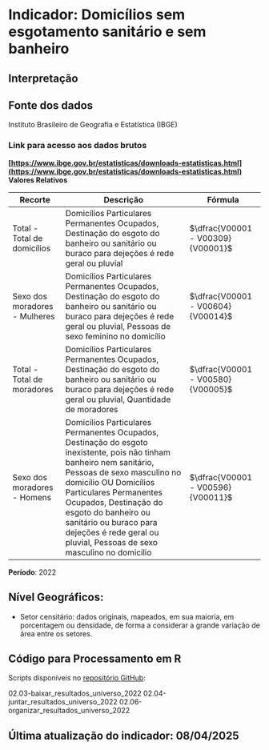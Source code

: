 # Indicador: Domicílios sem esgotamento sanitário e sem banheiro

## Interpretação


## Fonte dos dados
Instituto Brasileiro de Geografia e Estatística (IBGE)

### Link para acesso aos dados brutos
**[https://www.ibge.gov.br/estatisticas/downloads-estatisticas.html](https://www.ibge.gov.br/estatisticas/downloads-estatisticas.html)**
**Valores Relativos**

|Recorte|Descrição  |Fórmula
|--|--|--|
|Total - Total de domicílios|Domicílios Particulares Permanentes Ocupados, Destinação do esgoto do banheiro ou sanitário ou buraco para dejeções é rede geral ou pluvial|$\dfrac{V00001 - V00309}{V00001}$|
|Sexo dos moradores - Mulheres|Domicílios Particulares Permanentes Ocupados, Destinação do esgoto do banheiro ou sanitário ou buraco para dejeções é rede geral ou pluvial, Pessoas de sexo feminino no domicílio|$\dfrac{V00001 - V00604}{V00014}$|
|Total - Total de moradores|Domicílios Particulares Permanentes Ocupados, Destinação do esgoto do banheiro ou sanitário ou buraco para dejeções é rede geral ou pluvial, Quantidade de moradores|$\dfrac{V00001 - V00580}{V00005}$|
|Sexo dos moradores - Homens|Domicílios Particulares Permanentes Ocupados, Destinação do esgoto inexistente, pois não tinham banheiro nem sanitário, Pessoas de sexo masculino no domicílio OU Domicílios Particulares Permanentes Ocupados, Destinação do esgoto do banheiro ou sanitário ou buraco para dejeções é rede geral ou pluvial, Pessoas de sexo masculino no domicílio|$\dfrac{V00001 - V00596}{V00011}$|

**Período**: 2022

## Nível Geográficos:

 - Setor censitário: dados originais, mapeados, em sua maioria, em porcentagem ou densidade, de forma a considerar a grande variação de área entre os setores.

## Código para Processamento em R
Scripts disponíveis no [repositório GitHub](https://github.com/cem-usp/georedus):

02.03-baixar_resultados_universo_2022
02.04-juntar_resultados_universo_2022
02.06-organizar_resultados_universo_2022

## Última atualização do indicador: 08/04/2025
